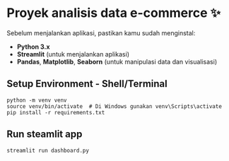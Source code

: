 # Proyek analisis data e-commerce ✨


Sebelum menjalankan aplikasi, pastikan kamu sudah menginstal:
- **Python 3.x**
- **Streamlit** (untuk menjalankan aplikasi)
- **Pandas**, **Matplotlib**, **Seaborn** (untuk manipulasi data dan visualisasi)


## Setup Environment - Shell/Terminal
```
python -m venv venv
source venv/bin/activate  # Di Windows gunakan venv\Scripts\activate
pip install -r requirements.txt
```

## Run steamlit app
```
streamlit run dashboard.py
```
